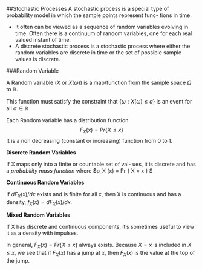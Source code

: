 ##Stochastic Processes
A stochastic process is a special type of probability model in which the sample points represent func- tions in time.
- It often can be viewed as a sequence of random variables evolving in time. Often there is a continuum of random variables, one for each real valued instant of time.
- A discrete stochastic process is a stochastic process where either the random variables are discrete in time or the set of possible sample values is discrete.

###Random Variable

A Random variable $(X$ or $X(\omega))$ is a map/function from the sample space $\Omega$ to $\mathbb{R}$.

This function must satisfy the constraint that $\{ \omega :   X(\omega) \leq a\}$ is an event for all $a \in \mathbb R$

Each Random variable has a distribution function $$F_X (x) = Pr \{ X \leq x \}$$ It is a non decreasing (constant or increasing) function from 0 to 1.

**Discrete Random Variables**

If X maps only into a finite or countable set of val- ues, it is discrete and has a *probability mass function* where $p_X (x) = Pr \{ X = x \} $

**Continuous Random Variables**

If $dF_X(x)/dx$ exists and is finite for all x, then X is continuous and has a density, $f_X(x) = dF_X(x)/dx$.

**Mixed Random Variables**

If X has discrete and continuous components, it’s sometimes useful to view it as a density with impulses.

In general, $F_X(x) = Pr\{X \leq x\}$ always exists. Because $X = x$ is included in $X \leq x$, we see that if $F_X(x)$ has a jump at $x$, then $F_X(x)$ is the value at the top of the jump.